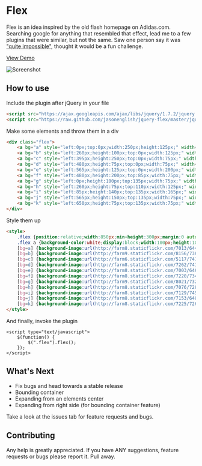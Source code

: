 # Flex

Flex is an idea inspired by the old flash homepage on Adidas.com. Searching google for anything that resembled that effect, lead me to a few plugins that were similar, but not the same. Saw one person say it was ["quite impossible"](http://stackoverflow.com/questions/1945164/how-to-make-silde-like-homepage-of-adidas-com-with-jquery), thought it would be a fun challenge.

[View Demo](http://jsonenglish.com/projects/flex/)

![Screenshot](http://cl.ly/0i0l0a3P0d2f40073e3h/Screen%20Shot%202012-07-05%20at%207.46.45%20PM.png)

## How to use

Include the plugin after jQuery in your file

```html
<script src="https://ajax.googleapis.com/ajax/libs/jquery/1.7.2/jquery.min.js" type="text/javascript"></script>
<script src="https://raw.github.com/jasonenglish/jquery-flex/master/jquery.flex.js"></script>
```

Make some elements and throw them in a div

```html
<div class="flex">
    <a bg="a" style="left:0px;top:0px;width:250px;height:125px;" width="325" height="175">A</a>
    <a bg="b" style="left:260px;height:100px;top:0px;width:125px;" width="250" height="175">B</a>
    <a bg="c" style="left:395px;height:250px;top:0px;width:75px;" width="125" height="350">C</a>
    <a bg="d" style="left:480px;height:75px;top:0px;width:75px;" width="175" height="150">D</a>
    <a bg="e" style="left:565px;height:125px;top:0px;width:200px;" width="200" height="250">E</a>
    <a bg="f" style="left:480px;height:200px;top:85px;width:75px;" width="150" height="225">F</a>
    <a bg="g" style="left:0px;height:100px;top:135px;width:75px;" width="305" height="150">G</a>
    <a bg="h" style="left:260px;height:75px;top:110px;width:125px;" width="200" height="200">H</a>
    <a bg="i" style="left:85px;height:140px;top:135px;width:165px;" width="200" height="140">I</a>
    <a bg="j" style="left:565px;height:150px;top:135px;width:75px;" width="125" height="275">J</a>
    <a bg="k" style="left:650px;height:75px;top:135px;width:75px;" width="75" height="200">K</a>
</div>
```

Style them up

```html
<style>
    .flex {position:relative;width:850px;min-height:300px;margin:0 auto;border:0px solid red;margin-top:10px;}
    .flex a {background-color:white;display:block;width:100px;height:100px;border-radius:8px;position:absolute;background-repeat:no-repeat;background-position:center;border:3px solid white;cursor:pointer;text-align:left;text-shadow:1px 1px 20px #000;color:white;font-size:18px;font-weight:bold;text-indent:10px;line-height:30px;}
    [bg=a] {background-image:url(http://farm8.staticflickr.com/7013/6448917381_0b754e86fb_z.jpg);}
    [bg=b] {background-image:url(http://farm9.staticflickr.com/8156/7362866426_bf285ebd45.jpg);background-size:300px auto;}
    [bg=c] {background-image:url(http://farm6.staticflickr.com/5117/7410370290_0935419fc3.jpg);}
    [bg=d] {background-image:url(http://farm8.staticflickr.com/7262/7419245080_bb752ed1d6.jpg);}
    [bg=e] {background-image:url(http://farm8.staticflickr.com/7003/6468321069_3375be3073_z.jpg);background-size:auto 280px;}
    [bg=f] {background-image:url(http://farm8.staticflickr.com/7220/7342556872_46cddaf9b0.jpg);background-size:auto 280px;}
    [bg=g] {background-image:url(http://farm9.staticflickr.com/8021/7322604950_348c535903.jpg);background-size:auto 200px;}
    [bg=h] {background-image:url(http://farm8.staticflickr.com/7076/7286717012_6e6b450243.jpg);}
    [bg=i] {background-image:url(http://farm8.staticflickr.com/7129/7452167788_a3f6aa3104.jpg);background-size:auto 200px;}
    [bg=j] {background-image:url(http://farm8.staticflickr.com/7153/6480022425_a8d419e663_z.jpg);background-size:auto 280px;}
    [bg=k] {background-image:url(http://farm8.staticflickr.com/7225/7269592732_c4b7918626.jpg);background-size:auto 280px;}
</style>
```

And finally, invoke the plugin

```
<script type="text/javascript">
    $(function() {
        $(".flex").flex();
    });
</script>
```

## What's Next

- Fix bugs and head towards a stable release
- Bounding container
- Expanding from an elements center
- Expanding from right side (for bounding container feature)

Take a look at the issues tab for feature requests and bugs.

## Contributing

Any help is greatly appreciated. If you have ANY suggestions, feature requests or bugs please report it. Pull away.
